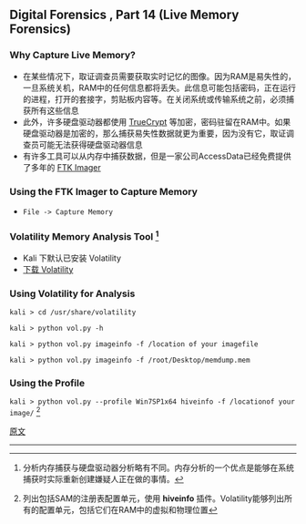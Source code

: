 ## Digital Forensics , Part 14 (Live Memory Forensics)

### Why Capture Live Memory?

- 在某些情况下，取证调查员需要获取实时记忆的图像。因为RAM是易失性的，一旦系统关机，RAM中的任何信息都将丢失。此信息可能包括密码，正在运行的进程，打开的套接字，剪贴板内容等。在关闭系统或传输系统之前，必须捕获所有这些信息
- 此外，许多硬盘驱动器都使用 [TrueCrypt](http://truecrypt.sourceforge.net/) 等加密，密码驻留在RAM中。如果硬盘驱动器是加密的，那么捕获易失性数据就更为重要，因为没有它，取证调查员可能无法获得硬盘驱动器信息
- 有许多工具可以从内存中捕获数据，但是一家公司AccessData已经免费提供了多年的 [FTK Imager](http://accessdata.com/product-download)

### Using the FTK Imager to Capture Memory

- `File -> Capture Memory `

### Volatility Memory Analysis Tool [^1]

- Kali 下默认已安装 Volatility
- [下载 Volatility](http://www.volatilityfoundation.org/#!25/c1f29)

### Using Volatility for Analysis

`kali > cd /usr/share/volatility`

`kali > python vol.py -h`

`kali > python vol.py imageinfo -f /location of your imagefile`

`kali > python vol.py imageinfo -f /root/Desktop/memdump.mem`

### Using the Profile

`kali > python vol.py --profile Win7SP1x64 hiveinfo -f /locationof your image/` [^2]



[原文](https://null-byte.wonderhowto.com/how-to/hack-like-pro-digital-forensics-for-aspiring-hacker-part-14-live-memory-forensics-0168337/)

---

[^1]: 分析内存捕获与硬盘驱动器分析略有不同。内存分析的一个优点是能够在系统捕获时实际重新创建嫌疑人正在做的事情。
[^2]: 列出包括SAM的注册表配置单元，使用 **hiveinfo** 插件。Volatility能够列出所有的配置单元，包括它们在RAM中的虚拟和物理位置